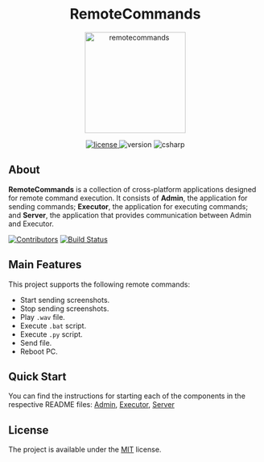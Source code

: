 <h1 align="center">RemoteCommands</h1>
<p align="center">
  <img alt="remotecommands" height="200" src="https://media4.giphy.com/media/v1.Y2lkPTc5MGI3NjExbXR5Y2VidXZxaHN6enRyd2d4amM2NmUzMXJyZHkxNGRyanRlazVjbCZlcD12MV9pbnRlcm5hbF9naWZfYnlfaWQmY3Q9Zw/6ra5Mre5tMyGdr2TTo/giphy.gif" />
</p>

<p align="center">
  <a href="https://github.com/yakovypg/RemoteCommands/blob/main/LICENSE">
    <img src="https://img.shields.io/badge/License-MIT-darkyellow.svg" alt="license" />
  </a>
  <img src="https://img.shields.io/badge/Version-1.0.0-red.svg" alt="version" />
  <img src="https://img.shields.io/badge/Python-3.11-blue" alt="csharp" />
</p>

## About
**RemoteCommands** is a collection of cross-platform applications designed for remote command execution. It consists of **Admin**, the application for sending commands; **Executor**, the application for executing commands; and **Server**, the application that provides communication between Admin and Executor.

[![Contributors](https://img.shields.io/github/contributors/yakovypg/RemoteCommands)](https://github.com/yakovypg/RemoteCommands/graphs/contributors)
[![Build Status](https://img.shields.io/github/actions/workflow/status/yakovypg/RemoteCommands/dotnet.yml?branch=main)](https://github.com/yakovypg/RemoteCommands/actions/workflows/dotnet.yml?query=branch%3Amain)

## Main Features
This project supports the following remote commands:
- Start sending screenshots.
- Stop sending screenshots.
- Play `.wav` file.
- Execute `.bat` script.
- Execute `.py` script.
- Send file.
- Reboot PC.

## Quick Start
You can find the instructions for starting each of the components in the respective README files: [Admin](Admin/README.md), [Executor](Executor/README.md), [Server](Server/README.md)

## License
The project is available under the [MIT](LICENSE) license.
